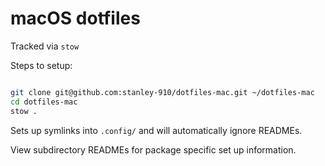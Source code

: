
# macOS dotfiles

Tracked via `stow`

Steps to setup:

```sh

git clone git@github.com:stanley-910/dotfiles-mac.git ~/dotfiles-mac
cd dotfiles-mac
stow .
```

Sets up symlinks into `.config/` and will automatically ignore READMEs.

View subdirectory READMEs for package specific set up information.

